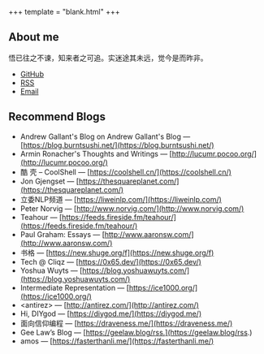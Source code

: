 +++
template = "blank.html"
+++

## About me

悟已往之不谏，知来者之可追。实迷途其未远，觉今是而昨非。

* [GitHub](https://github.com/kemingy)
* [RSS](/rss.xml)
* [Email](mailto:kemingy94@gmail.com)

## Recommend Blogs

* Andrew Gallant's Blog on Andrew Gallant's Blog — [https://blog.burntsushi.net/](https://blog.burntsushi.net/)
* Armin Ronacher's Thoughts and Writings — [http://lucumr.pocoo.org/](http://lucumr.pocoo.org/)
* 酷 壳 – CoolShell — [https://coolshell.cn/](https://coolshell.cn/)
* Jon Gjengset — [https://thesquareplanet.com/](https://thesquareplanet.com/)
* 立委NLP频道 — [https://liweinlp.com/](https://liweinlp.com/)
* Peter Norvig — [http://www.norvig.com/](http://www.norvig.com/)
* Teahour — [https://feeds.fireside.fm/teahour/](https://feeds.fireside.fm/teahour/)
* Paul Graham: Essays — [http://www.aaronsw.com/](http://www.aaronsw.com/)
* 书格 — [https://new.shuge.org/f](https://new.shuge.org/f)
* Tech @ Cliqz — [https://0x65.dev/](https://0x65.dev/)
* Yoshua Wuyts — [https://blog.yoshuawuyts.com/](https://blog.yoshuawuyts.com/)
* Intermediate Representation — [https://ice1000.org/](https://ice1000.org/)
* \<antirez\> — [http://antirez.com/](http://antirez.com/)
* Hi, DIYgod — [https://diygod.me/](https://diygod.me/)
* 面向信仰编程 — [https://draveness.me/](https://draveness.me/)
* Gee Law’s Blog — [https://geelaw.blog/rss.](https://geelaw.blog/rss.)
* amos — [https://fasterthanli.me/](https://fasterthanli.me/)
